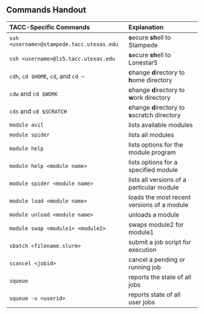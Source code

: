 ## Commands Handout

TACC-Specific Commands | Explanation
:---|:---
`ssh <username>@stampede.tacc.utexas.edu` | **s**ecure **sh**ell to Stampede
`ssh <username>@ls5.tacc.utexas.edu` | **s**ecure **sh**ell to Lonestar5
`cdh`, `cd $HOME`, `cd`, and `cd ~` | **c**hange **d**irectory to **h**ome directory
`cdw` and `cd $WORK`| **c**hange **d**irectory to **w**ork directory
`cds` and `cd $SCRATCH` | **c**hange **d**irectory to **s**scratch directory
`module avil` | lists available modules
`module spider` | lists all modules
`module help` | lists options for the module program
`module help <module name>` | lists options for a specified module
`module spider <module name>` | lists all versions of a particular module
`module load <module name>` | loads the most recent versions of a module
`module unload <module name>` | unloads a module
`module swap <module1> <module2>` | swaps module2 for module1
`sbatch <filename.slurm>` | submit a job script for execution
`scancel <jobid>` | cancel a pending or running job
`squeue` | reports the state of all jobs 
`squeue -u <userid>` | reports state of all user jobs